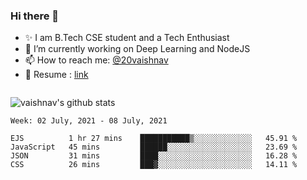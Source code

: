 ### Hi there 👋

<!--
**vaishnav-197/vaishnav-197** is a ✨ _special_ ✨ repository because its `README.md` (this file) appears on your GitHub profile.

Here are some ideas to get you started:
-->

- ✨ I am B.Tech CSE student and a Tech Enthusiast
- 🔭 I’m currently working on Deep Learning and NodeJS
- 📫 How to reach me: [@20vaishnav](https://twitter.com/20vaishnav)
- 🔭 Resume : [link](https://docs.google.com/document/d/1sVmdrZ_oAZ5dlCYpcAQodWISeJOea8gpJk0LbAx-6Y0/edit?usp=sharing)

<img src="https://github.com/vaishnav-197/vaishnav-197/blob/main/images/stat.svg" alt=""/>


![vaishnav's github stats](https://github-readme-stats.vercel.app/api?username=vaishnav-197&show_icons=true&theme=dark&count_private=true)



<!--START_SECTION:waka-->
```text
Week: 02 July, 2021 - 08 July, 2021

EJS          1 hr 27 mins    ███████████▒░░░░░░░░░░░░░   45.91 % 
JavaScript   45 mins         ██████░░░░░░░░░░░░░░░░░░░   23.69 % 
JSON         31 mins         ████░░░░░░░░░░░░░░░░░░░░░   16.28 % 
CSS          26 mins         ███▓░░░░░░░░░░░░░░░░░░░░░   14.11 % 
```
<!--END_SECTION:waka-->
